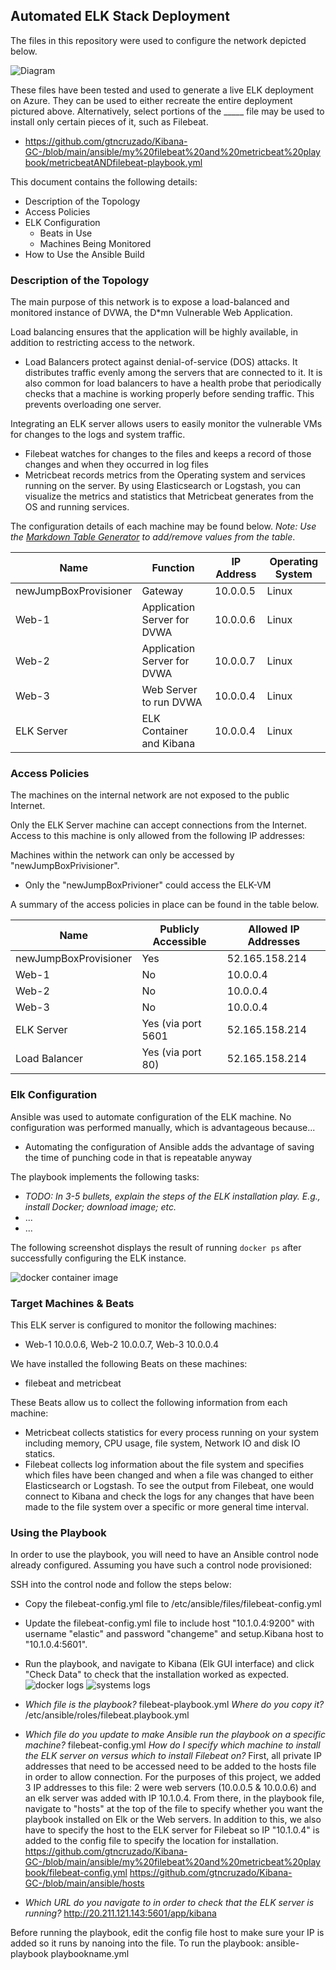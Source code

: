## Automated ELK Stack Deployment

The files in this repository were used to configure the network depicted below.

![Diagram](https://github.com/gtncruzado/Kibana-GC-/blob/main/diagrams/Diagram_1.drawio.png)

These files have been tested and used to generate a live ELK deployment on Azure. They can be used to either recreate the entire deployment pictured above. Alternatively, select portions of the _____ file may be used to install only certain pieces of it, such as Filebeat.

  - https://github.com/gtncruzado/Kibana-GC-/blob/main/ansible/my%20filebeat%20and%20metricbeat%20playbook/metricbeatANDfilebeat-playbook.yml

This document contains the following details:
- Description of the Topology
- Access Policies
- ELK Configuration
  - Beats in Use
  - Machines Being Monitored
- How to Use the Ansible Build


### Description of the Topology

The main purpose of this network is to expose a load-balanced and monitored instance of DVWA, the D*mn Vulnerable Web Application.

Load balancing ensures that the application will be highly available, in addition to restricting access to the network.
- Load Balancers protect against denial-of-service (DOS) attacks. It distributes traffic evenly among the servers that are connected to it. It is also common for load balancers to have a health probe that periodically checks that a machine is working properly before sending traffic. This prevents overloading one server.

Integrating an ELK server allows users to easily monitor the vulnerable VMs for changes to the logs and system traffic.
- Filebeat watches for changes to the files and keeps a record of those changes and when they occurred in log files
- Metricbeat records metrics from the Operating system and services running on the server. By using Elasticsearch or Logstash, you can visualize the metrics and statistics that Metricbeat generates from the OS and running services.

The configuration details of each machine may be found below.
_Note: Use the [Markdown Table Generator](http://www.tablesgenerator.com/markdown_tables) to add/remove values from the table_.

| Name                  | Function                    | IP Address | Operating System |
|-----------------------|-----------------------------|------------|------------------|
| newJumpBoxProvisioner | Gateway                     | 10.0.0.5   | Linux            |
| Web-1                 | Application Server for DVWA | 10.0.0.6   | Linux            |
| Web-2                 | Application Server for DVWA | 10.0.0.7   | Linux            |
| Web-3                 | Web Server to run DVWA      | 10.0.0.4   | Linux            |
| ELK Server            | ELK Container and Kibana    | 10.0.0.4   | Linux            |

### Access Policies

The machines on the internal network are not exposed to the public Internet. 

Only the ELK Server machine can accept connections from the Internet. Access to this machine is only allowed from the following IP addresses:

Machines within the network can only be accessed by "newJumpBoxPrivisioner".
- Only the "newJumpBoxPrivioner" could access the ELK-VM

A summary of the access policies in place can be found in the table below.

| Name                  | Publicly Accessible | Allowed IP Addresses |
|-----------------------|---------------------|----------------------|
| newJumpBoxProvisioner | Yes                 |    52.165.158.214    |
|   Web-1               |     No              |   10.0.0.4           |
|  Web-2                |            No       |     10.0.0.4         |
|  Web-3                |                No   |       10.0.0.4       |
| ELK Server            | Yes (via port 5601  |     52.165.158.214   |
|   Load Balancer       |  Yes (via port 80)  | 52.165.158.214       |

### Elk Configuration

Ansible was used to automate configuration of the ELK machine. No configuration was performed manually, which is advantageous because...
- Automating the configuration of Ansible adds the advantage of saving the time of punching code in that is repeatable anyway

The playbook implements the following tasks:
- _TODO: In 3-5 bullets, explain the steps of the ELK installation play. E.g., install Docker; download image; etc._
- ...
- ...

The following screenshot displays the result of running `docker ps` after successfully configuring the ELK instance.

![docker container image](https://github.com/gtncruzado/Kibana-GC-/blob/main/Images/of_docker_containers.PNG)

### Target Machines & Beats
This ELK server is configured to monitor the following machines:
- Web-1 10.0.0.6, Web-2 10.0.0.7, Web-3 10.0.0.4

We have installed the following Beats on these machines:
- filebeat and metricbeat

These Beats allow us to collect the following information from each machine:
- Metricbeat collects statistics for every process running on your system including memory, CPU usage, file system, Network IO and disk IO statics.
- Filebeat collects log information about the file system and specifies which files have been changed and when a file was changed to either Elasticsearch or Logstash. To see the output from Filebeat, one would connect to Kibana and check the logs for any changes that have been made to the file system over a specific or more general time interval.

### Using the Playbook
In order to use the playbook, you will need to have an Ansible control node already configured. Assuming you have such a control node provisioned: 

SSH into the control node and follow the steps below:
- Copy the filebeat-config.yml file to /etc/ansible/files/filebeat-config.yml
- Update the filebeat-config.yml file to include host "10.1.0.4:9200" with username "elastic" and password "changeme" and setup.Kibana host to "10.1.0.4:5601".
- Run the playbook, and navigate to Kibana (Elk GUI interface) and click "Check Data" to check that the installation worked as expected.
![docker logs](https://github.com/gtncruzado/Kibana-GC-/blob/main/Images/metric%20docker%20logs.PNG)
![systems logs](https://github.com/gtncruzado/Kibana-GC-/blob/main/Images/systems%20logs.PNG)

- _Which file is the playbook?_ filebeat-playbook.yml _Where do you copy it?_ /etc/ansible/roles/filebeat.playbook.yml
- _Which file do you update to make Ansible run the playbook on a specific machine?_ filebeat-config.yml _How do I specify which machine to install the ELK server on versus which to install Filebeat on?_ First, all private IP addresses that need to be accessed need to be added to the hosts file in order to allow connection. For the purposes of this project, we added 3 IP addresses to this file: 2 were web servers (10.0.0.5 & 10.0.0.6) and an elk server was added with IP 10.1.0.4. From there, in the playbook file, navigate to "hosts" at the top of the file to specify whether you want the playbook installed on Elk or the Web servers. In addition to this, we also have to specify the host to the ELK server for Filebeat so IP "10.1.0.4" is added to the config file to specify the location for installation.
https://github.com/gtncruzado/Kibana-GC-/blob/main/ansible/my%20filebeat%20and%20metricbeat%20playbook/filebeat-config.yml
https://github.com/gtncruzado/Kibana-GC-/blob/main/ansible/hosts

- _Which URL do you navigate to in order to check that the ELK server is running?_  http://20.211.121.143:5601/app/kibana

Before running the playbook, edit the config file host to make sure your IP is added so it runs by nanoing into the file.
To run the playbook: ansible-playbook playbookname.yml
